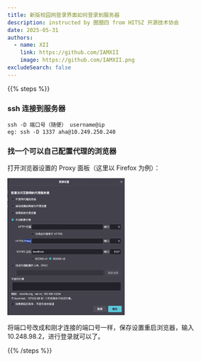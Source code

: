 ```yaml
---
title: 新版校园网登录界面如何登录到服务器
description: instructed by 圈圈四 from HITSZ 开源技术协会
date: 2025-05-31
authors:
  - name: XII
    link: https://github.com/IAMXII
    image: https://github.com/IAMXII.png
excludeSearch: false
---
```


{{% steps %}}

### ssh 连接到服务器

```shell
ssh -D 端口号（随便） username@ip
eg: ssh -D 1337 aha@10.249.250.240
```

### 找一个可以自己配置代理的浏览器

打开浏览器设置的 Proxy 面板（这里以 Firefox 为例）：

<img src="./assets/image-20250530195546174.png" alt="image-20250530195546174" style="zoom:30%;" />

将端口号改成和刚才连接的端口号一样，保存设置重启浏览器，输入 10.248.98.2，进行登录就可以了。

{{% /steps %}}
